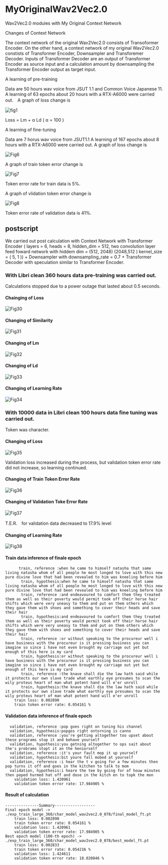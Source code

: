 # MyOriginalWav2Vec2.0
Wav2Vec2.0 modules with My Original Context Network

Changes of Context Network

The context network of the original Wav2Vec2.0 consists of Transoformer Encoder. On the other hand, a context network of my original Wav2Vec2.0 constists of Transformer Encoder, Downsampler and Transforemer Decoder. Inputs of Transformer Decoder are an output of Transformer Encoder as source input and a calculation amount by downsampling the Transformer Encoder output as target input.

A learning of pre-training

Data are 50 hours wav voice from JSUT 1.1 and Common Voice Japanese 11. A learning of 63 epochs about 20 hours with a RTX-A6000 were carried out.　A graph of loss change is 

![fig1](https://github.com/toshiouchi/MyOriginalWav2Vec2.0/assets/121741811/87ff5860-d6d4-4676-b361-b46117f6f84c)

Loss = Lm + α Ld ( α = 100 )

A learning of fine-tuning

Data are 7 horus wav voice from JSUT1.1 A learning of 167 epochs about 8 hours with a RTX-A6000 were carried out. A graph of loss change is

![Fig6](https://github.com/toshiouchi/MyOriginalWav2Vec2.0/assets/121741811/5eea5ab0-de50-4237-b22f-1763b57adb63)


A graph of train token error change is

![Fig7](https://github.com/toshiouchi/MyOriginalWav2Vec2.0/assets/121741811/a35baad5-b154-4b5e-aa4a-0f98a377691a)

Token error rate for train data is 5%.

A graph of vlidation token error change is

![Fig8](https://github.com/toshiouchi/MyOriginalWav2Vec2.0/assets/121741811/f3dd7ddc-d283-4ca0-a7a8-bc3516573c1f)

Token error rate of validation data is 41%.

## postscript

We carried out post calculation with Context Network with Transformer Encoder ( layers = 6, heads = 8, hidden_dim = 512, two convolution layer feed foward network with hiddem dim = (512, 2048) (2048,512 ) kernel_size = ( 5, 1  )) + Downsampler with downsampling_rate = 0.7 + Transformer Decoder with speculation similar to Transformer Encoder. 

### With Libri clean 360 hours data pre-training was carried out.

Calculations stopped due to a power outage that lasted about 0.5 seconds.

#### Chainging of Loss
![Fig30](https://github.com/toshiouchi/MyOriginalWav2Vec2.0/assets/121741811/be058392-4d24-4b09-854c-5ef1a114655f)

#### Changing of Similarity
![Fig31](https://github.com/toshiouchi/MyOriginalWav2Vec2.0/assets/121741811/2532bacf-8d74-4af2-9f55-30849f557bdb)

#### Changing of Lm
![Fig32](https://github.com/toshiouchi/MyOriginalWav2Vec2.0/assets/121741811/f1e49fdb-c6fb-425c-8fd0-0971aedfed07)

#### Changing of Ld 
![Fig33](https://github.com/toshiouchi/MyOriginalWav2Vec2.0/assets/121741811/448e5249-d1a6-4b6d-88d2-7e253ae47e2a)

#### Changing of Learning Rate
![Fig34](https://github.com/toshiouchi/MyOriginalWav2Vec2.0/assets/121741811/209a0ee7-db79-4459-8ad5-bbc14f98f3c7)

### With 10000 data in Libri clean 100 hours data fine tuning was carried out.

Token was character.

#### Changing of Loss
![Fig35](https://github.com/toshiouchi/MyOriginalWav2Vec2.0/assets/121741811/7446c65a-adad-40b5-a23f-4a7930907ef2)

Validation loss increased during the process, but validation token error rate did not increase, so learning continued.

#### Changing of Train Token Error Rate 
![Fig36](https://github.com/toshiouchi/MyOriginalWav2Vec2.0/assets/121741811/685e95fe-67ff-49b6-9d5c-9921527867e8)

#### Changing of Validation Toke  Error Rate
![Fig37](https://github.com/toshiouchi/MyOriginalWav2Vec2.0/assets/121741811/bfb9207c-74a3-4f09-b31f-3cacd94ecdbf)

T.E.R.　for validation data decreased to 17.9% level

#### Changing of Learning Rate
![Fig38](https://github.com/toshiouchi/MyOriginalWav2Vec2.0/assets/121741811/8570c523-2993-4e04-8604-0580bd47cbf9)

#### Train data inference of finale epoch
```
      train, reference :when he came to himself natasha that same living natasha whom of all people he most longed to love with this new pure divine love that had been revealed to him was kneeling before him
       train, hypothesis:when he came to himself natasha that same living natasha whom of all people he most longed to love with this new pure divine love that had been revealed to him was kneeling before him
       train, reference :and endeavoured to comfort them they treated them as well as their poverty would permit took off their horse hair shifts which were very uneasy to them and put on them others which they gave them with shoes and something to cover their heads and save their hair
       train, hypothesis:and endeavoured to comfort them they treated them as well as their poverty would permit took off their horse hair shifts which were very uneasy to them and put on them others which they gave them with shoes and something to cover their heads and save their hair
       train, reference :or without speaking to the procureur well i have business with the procureur is it pressing business you can imagine so since i have not even brought my carriage out yet but enough of this here is my card
       train, hypothesis:or without speaking to the procureur well i have business with the procureur is it pressing business you can imagine so since i have not even brought my carriage out yet but enough of this here is my card
       train, reference :the knave shall die the law hath said while it protects our own slave trade what earthly eye presumes to scan the wily proteus heart of man what potent hand will e'er unroll
       train, hypothesis:the knave shall die the law hath said while it protects our own slave trade what earthly eye presumes to scan the wily proteus heart of man what potent hand will e'er unroll
    train loss: 0.002890
    train token error rate: 0.054161 %
```

#### Validation data inference of finale epoch
```
  validation, reference :pop goes right on tuning his channel
  validation, hypothesis:popgos right ontorning is canno
  validation, reference :you're getting altogether too upset about these programs stop it and behave yourself
  validation, hypothesis:you getning altogether to ops sait about the's probrams stopt it an the heniorself
  validation, reference :it's your fault mop it up yourself
  validation, hypothesis:bit youre fall mobed at yourself
  validation, reference :i hear the t v going for a few minutes then pop turns it off and goes in the kitchen to talk to mom
  validation, hypothesis:i heare the tee by going for af houw minutes then poped hurmed hat off and dose in the kitch en to topk the mon
    validation loss: 1.420961
    validation token error rate: 17.984905 %
```
#### Result of calculation
```
---------------Summary------------------
Final epoch model -> ./exp_train_large_360/char_model_wav2vec2.0_078/final_model_ft.pt
    train loss: 0.002890
    train token error rate: 0.054161 %
    validation loss: 1.420961
    validation token error rate: 17.984905 %
Best epoch model (100-th epoch) -> ./exp_train_large_360/char_model_wav2vec2.0_078/best_model_ft.pt
    train loss: 0.002833
    train token error rate: 0.054216 %
    validation loss: 1.424611
    validation token error rate: 18.020846 %
```
